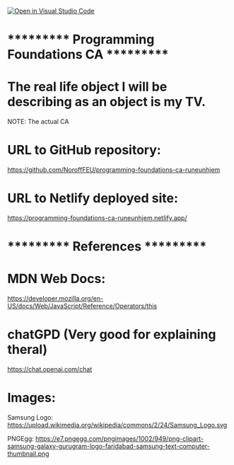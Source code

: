 [![Open in Visual Studio Code](https://classroom.github.com/assets/open-in-vscode-c66648af7eb3fe8bc4f294546bfd86ef473780cde1dea487d3c4ff354943c9ae.svg)](https://classroom.github.com/online_ide?assignment_repo_id=9700848&assignment_repo_type=AssignmentRepo)

# ********* Programming Foundations CA *********
# The real life object I will be describing as an object is my TV.

NOTE: The actual CA

# URL to GitHub repository:
https://github.com/NoroffFEU/programming-foundations-ca-runeunhjem

# URL to Netlify deployed site:
https://programming-foundations-ca-runeunhjem.netlify.app/


# ********* References *********
# MDN Web Docs:
https://developer.mozilla.org/en-US/docs/Web/JavaScript/Reference/Operators/this

# chatGPD (Very good for explaining theral)
https://chat.openai.com/chat


# Images:
Samsung Logo: 
https://upload.wikimedia.org/wikipedia/commons/2/24/Samsung_Logo.svg

PNGEgg:
https://e7.pngegg.com/pngimages/1002/949/png-clipart-samsung-galaxy-gurugram-logo-faridabad-samsung-text-computer-thumbnail.png